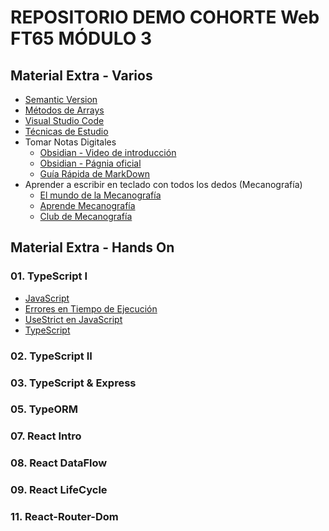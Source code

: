 # REPOSITORIO DEMO COHORTE Web FT65 MÓDULO 3

## Material Extra - Varios

- [Semantic Version](./readmes/varios/semanticVersion.md)
- [Métodos de Arrays](./readmes/varios/arrays-metodos.md)
- [Visual Studio Code](./readmes/varios/vsc.md)
- [Técnicas de Estudio](./readmes/varios/tecnicasEstudio.md)
- Tomar Notas Digitales
  - [Obsidian - Video de introducción](https://www.youtube.com/watch?v=64pI_dKYZOg&t=613s)
  - [Obsidian - Págnia oficial](https://obsidian.md/)
  - [Guía Rápida de MarkDown](./xtras/markDown.md)
- Aprender a escribir en teclado con todos los dedos (Mecanografía)
  - [El mundo de la Mecanografía](https://www.edclub.com/es/library/el-mundo-de-la-mecanograf%C3%ADa)
  - [Aprende Mecanografía](https://www.mecanografia-online.com/)
  - [Club de Mecanografía](https://www-typingclub-com.translate.goog/?_x_tr_sl=en&_x_tr_tl=es&_x_tr_hl=es&_x_tr_pto=tc)

## Material Extra - Hands On

### 01. TypeScript I
- [JavaScript](./readmes/01-JavaScript/01-JavaScript.md)
- [Errores en Tiempo de Ejecución](./readmes/01-JavaScript/02-ErroresEjecucion.md)
- [UseStrict en JavaScript](./readmes/01-JavaScript/03-UseStrict.md)
- [TypeScript](./readmes/01-JavaScript/04-TypeScript.md)

### 02. TypeScript II

### 03. TypeScript & Express

### 05. TypeORM

### 07. React Intro

### 08. React DataFlow

### 09. React LifeCycle

### 11. React-Router-Dom

